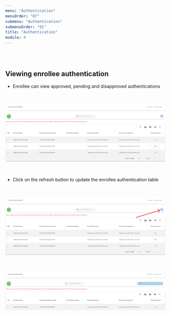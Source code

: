```yaml
---
menu: "Authentication"
menuOrder: "07"
submenu: "Authentication"
submenuOrder: "01"
title: "Authentication"
module: 4
---
```


<br />
<br />

## Viewing enrollee authentication 

- Enrollee can view approved, pending and  disapproved authentications

<br />

![Careplus Enrollee Authentication](/images/CareplusEnrolleeAuthentication.png "Enrollee Authentication")

<br>

- Click on the refresh button to update the enrollee authentication table

<br>

![Careplus Enrollee Authentication Refresh](/images/CareplusEnrolleAuthenticationrefresh.png "Enrollee Authentication Refresh")

<br />

![Careplus Enrollee Authentication Refresh](/images/CareplusEnrolleeAuthenticationrefreshpopout.png "Enrollee Authentication Refresh popout")

<br />

